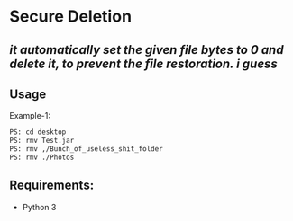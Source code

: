 # Secure Deletion
## _it automatically set the given file bytes to 0 and delete it, to prevent the file restoration. i guess_

## Usage
Example-1:
```sh
PS: cd desktop
PS: rmv Test.jar
PS: rmv ,/Bunch_of_useless_shit_folder
PS: rmv ./Photos
```
## Requirements:
- Python 3
